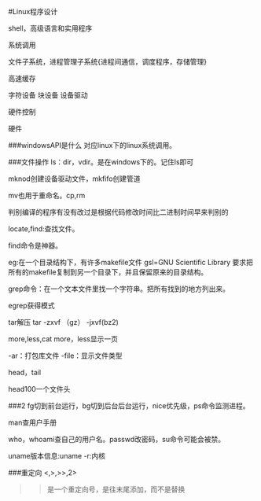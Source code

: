 #Linux程序设计

shell，高级语言和实用程序

系统调用

文件子系统，进程管理子系统{进程间通信，调度程序，存储管理}

高速缓存

字符设备 块设备 设备驱动

硬件控制

硬件


###windowsAPI是什么
对应linux下的linux系统调用。

###文件操作
ls：dir，vdir。是在windows下的。记住ls即可

mknod创建设备驱动文件，mkfifo创建管道

mv也用于重命名。cp,rm

判别编译的程序有没有改过是根据代码修改时间比二进制时间早来判别的

locate,find:查找文件。

find命令是神器。


eg:在一个目录结构下，有许多makefile文件
gsl=GNU Scientific Library
要求把所有的makefile复制到另一个目录下，并且保留原来的目录结构。

grep命令：在一个文本文件里找一个字符串。把所有找到的地方列出来。

egrep获得模式

tar解压 tar -zxvf （gz）
-jxvf(bz2)

more,less,cat    more，less显示一页

-ar：打包库文件
-file：显示文件类型

head，tail

head100一个文件头

###2
fg切到前台运行，bg切到后台后台运行，nice优先级，ps命令监测进程。

man查用户手册

who，whoami查自己的用户名。passwd改密码，su命令可能会被禁。

uname版本信息:uname -r:内核

###重定向
<,>,>>,2>

 >>是一个重定向号，是往末尾添加，而不是替换

